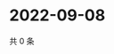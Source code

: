 # 2022-09-08

共 0 条

<!-- BEGIN WEIBO -->
<!-- 最后更新时间 Thu Sep 08 2022 03:00:47 GMT+0800 (China Standard Time) -->

<!-- END WEIBO -->
